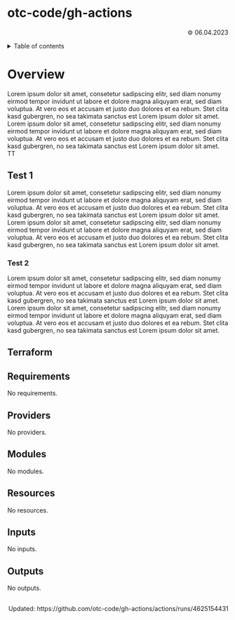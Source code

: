 <!-- OTC-HEADER-START -->

# otc-code/gh-actions

<p align=right>⚙ 06.04.2023</p>
<details>
<summary>Table of contents</summary>

-   [Overview](#overview)
-   [Test 1](#test-1)
    -   [Test 2](#test-2)
-   [Terraform](#terraform)
-   [Requirements](#requirements)
-   [Providers](#providers)
-   [Modules](#modules)
-   [Resources](#resources)
-   [Inputs](#inputs)
-   [Outputs](#outputs)
    </details>
    <!-- OTC-HEADER-END -->

# Overview

Lorem ipsum dolor sit amet, consetetur sadipscing elitr, sed diam nonumy eirmod tempor invidunt ut labore et dolore magna aliquyam erat, sed diam voluptua. At vero eos et accusam et justo duo dolores et ea rebum. Stet clita kasd gubergren, no sea takimata sanctus est Lorem ipsum dolor sit amet. Lorem ipsum dolor sit amet, consetetur sadipscing elitr, sed diam nonumy eirmod tempor invidunt ut labore et dolore magna aliquyam erat, sed diam voluptua. At vero eos et accusam et justo duo dolores et ea rebum. Stet clita kasd gubergren, no sea takimata sanctus est Lorem ipsum dolor sit amet.
TT

## Test 1

Lorem ipsum dolor sit amet, consetetur sadipscing elitr, sed diam nonumy eirmod tempor invidunt ut labore et dolore magna aliquyam erat, sed diam voluptua. At vero eos et accusam et justo duo dolores et ea rebum. Stet clita kasd gubergren, no sea takimata sanctus est Lorem ipsum dolor sit amet. Lorem ipsum dolor sit amet, consetetur sadipscing elitr, sed diam nonumy eirmod tempor invidunt ut labore et dolore magna aliquyam erat, sed diam voluptua. At vero eos et accusam et justo duo dolores et ea rebum. Stet clita kasd gubergren, no sea takimata sanctus est Lorem ipsum dolor sit amet.

### Test 2

Lorem ipsum dolor sit amet, consetetur sadipscing elitr, sed diam nonumy eirmod tempor invidunt ut labore et dolore magna aliquyam erat, sed diam voluptua. At vero eos et accusam et justo duo dolores et ea rebum. Stet clita kasd gubergren, no sea takimata sanctus est Lorem ipsum dolor sit amet. Lorem ipsum dolor sit amet, consetetur sadipscing elitr, sed diam nonumy eirmod tempor invidunt ut labore et dolore magna aliquyam erat, sed diam voluptua. At vero eos et accusam et justo duo dolores et ea rebum. Stet clita kasd gubergren, no sea takimata sanctus est Lorem ipsum dolor sit amet.

<!-- OTC-FOOTER-START -->

## Terraform

<!-- BEGIN_TF_DOCS -->

## Requirements

No requirements.

## Providers

No providers.

## Modules

No modules.

## Resources

No resources.

## Inputs

No inputs.

## Outputs

No outputs.

## <!-- END_TF_DOCS -->

<p align=right>Updated: https://github.com/otc-code/gh-actions/actions/runs/4625154431</p>
<!-- OTC-FOOTER-END -->

